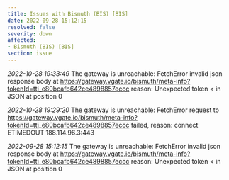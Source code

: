 ```yaml
---
title: Issues with Bismuth (BIS) [BIS]
date: 2022-09-28 15:12:15
resolved: false
severity: down
affected:
- Bismuth (BIS) [BIS]
section: issue
---
```


*2022-10-28 19:33:49* The gateway is unreachable: FetchError invalid json response body at https://gateway.vgate.io/bismuth/meta-info?tokenId=tti_e80bcafb642ce4898857eccc reason: Unexpected token < in JSON at position 0

*2022-10-28 19:29:20* The gateway is unreachable: FetchError request to https://gateway.vgate.io/bismuth/meta-info?tokenId=tti_e80bcafb642ce4898857eccc failed, reason: connect ETIMEDOUT 188.114.96.3:443

*2022-09-28 15:12:15* The gateway is unreachable: FetchError invalid json response body at https://gateway.vgate.io/bismuth/meta-info?tokenId=tti_e80bcafb642ce4898857eccc reason: Unexpected token < in JSON at position 0